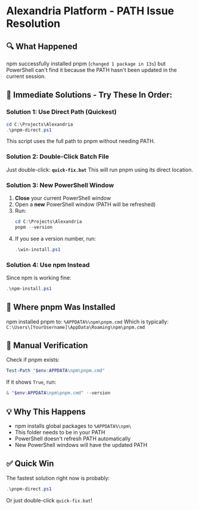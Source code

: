 # Alexandria Platform - PATH Issue Resolution

## 🔍 What Happened
npm successfully installed pnpm (`changed 1 package in 13s`) but PowerShell can't find it because the PATH hasn't been updated in the current session.

## 🚀 Immediate Solutions - Try These In Order:

### Solution 1: Use Direct Path (Quickest)
```powershell
cd C:\Projects\Alexandria
.\pnpm-direct.ps1
```
This script uses the full path to pnpm without needing PATH.

### Solution 2: Double-Click Batch File
Just double-click: **`quick-fix.bat`**
This will run pnpm using its direct location.

### Solution 3: New PowerShell Window
1. **Close** your current PowerShell window
2. Open a **new** PowerShell window (PATH will be refreshed)
3. Run:
   ```powershell
   cd C:\Projects\Alexandria
   pnpm --version
   ```
4. If you see a version number, run:
   ```powershell
   .\win-install.ps1
   ```

### Solution 4: Use npm Instead
Since npm is working fine:
```powershell
.\npm-install.ps1
```

## 📍 Where pnpm Was Installed
npm installed pnpm to: `%APPDATA%\npm\pnpm.cmd`
Which is typically: `C:\Users\[YourUsername]\AppData\Roaming\npm\pnpm.cmd`

## 🔧 Manual Verification
Check if pnpm exists:
```powershell
Test-Path "$env:APPDATA\npm\pnpm.cmd"
```

If it shows `True`, run:
```powershell
& "$env:APPDATA\npm\pnpm.cmd" --version
```

## 💡 Why This Happens
- npm installs global packages to `%APPDATA%\npm\`
- This folder needs to be in your PATH
- PowerShell doesn't refresh PATH automatically
- New PowerShell windows will have the updated PATH

## ✅ Quick Win
The fastest solution right now is probably:
```powershell
.\pnpm-direct.ps1
```
Or just double-click `quick-fix.bat`!